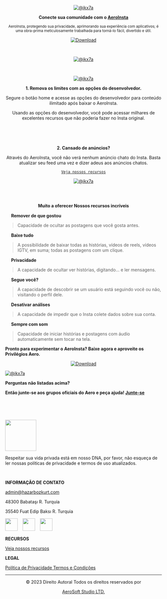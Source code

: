 <div align="center">

[![@ikx7a](https://github.com/AeroInstagram/.github/blob/main/Assets/aero_cover.png)](https://github.com/AeroInstagram)

**Conecte sua comunidade com o [AeroInsta]()**

<sub>AeroInsta, protegendo sua privacidade, aprimorando sua experiência com aplicativos; é uma obra-prima meticulosamente trabalhada para torná-lo fácil, divertido e útil.</sub>

[![Download](https://img.shields.io/badge/Baixar-AeroInsta-green?color=%233DDC84&logo=android&logoColor=%23fff&style=for-the-badge)](https://aeroinsta.com/download-insta-aero/?lang=pt)

<br>

[![@ikx7a](https://github.com/AeroInstagram/.github/blob/main/Assets/images-hero_img.png)](https://github.com/AeroInstagram)

<br>

[![@ikx7a](https://github.com/AeroInstagram/.github/blob/main/Assets/images-testimonial2.png)](https://github.com/AeroInstagram)

**1. Remova os limites com as opções do desenvolvedor.**

Segure o botão home e acesse as opções do desenvolvedor para conteúdo ilimitado após baixar o AeroInsta.

Usando as opções do desenvolvedor, você pode acessar milhares de excelentes recursos que não poderia fazer no Insta original.

<br><br><br>

**2. Cansado de anúncios?**

Através do AeroInsta, você não verá nenhum anúncio chato do Insta. Basta atualizar seu feed uma vez e dizer adeus aos anúncios chatos.

<a href="https://github.com/AeroInstagram/Portuguese/tree/main/Recursos"> `Veja nossos recursos` </a>

[![@ikx7a](https://github.com/AeroInstagram/.github/blob/main/Assets/images-video.png)](https://github.com/AeroInstagram)

<br><br>

**Muito a oferecer Nossos recursos incríveis**

</div>

[<img src="https://github.com/AeroInstagram/.github/blob/main/Assets/images-consultancy.png" width="15px" height="auto">](https://github.com/AeroInstagram) **Remover de que gostou**
> Capacidade de ocultar as postagens que você gosta antes.

[<img src="https://github.com/AeroInstagram/.github/blob/main/Assets/images-solutions.png" width="15px" height="auto">](https://github.com/AeroInstagram) **Baixe tudo**
> A possibilidade de baixar todas as histórias, vídeos de reels, vídeos IGTV, em suma; todas as postagens com um clique.

[<img src="https://github.com/AeroInstagram/.github/blob/main/Assets/images-simple.png" width="15px" height="auto">](https://github.com/AeroInstagram) **Privacidade**
> A capacidade de ocultar ver histórias, digitando... e ler mensagens.

[<img src="https://github.com/AeroInstagram/.github/blob/main/Assets/images-deadline.png" width="15px" height="auto">](https://github.com/AeroInstagram) **Segue você?**
> A capacidade de descobrir se um usuário está seguindo você ou não, visitando o perfil dele.

[<img src="https://github.com/AeroInstagram/.github/blob/main/Assets/images-flexible.png" width="15px" height="auto">](https://github.com/AeroInstagram) **Desativar análises**
> A capacidade de impedir que o Insta colete dados sobre sua conta.

[<img src="https://github.com/AeroInstagram/.github/blob/main/Assets/images-data.png" width="15px" height="auto">](https://github.com/AeroInstagram) **Sempre com som**
> Capacidade de iniciar histórias e postagens com áudio automaticamente sem tocar na tela.

**Pronto para experimentar o AeroInsta?
Baixe agora e aproveite os Privilégios Aero.**

<div align="center">

[![Download](https://img.shields.io/badge/Baixe-Agora-green?color=%233DDC84&logo=android&logoColor=%23fff&style=for-the-badge)](https://aeroinsta.com/download-insta-aero/?lang=pt)

</div>

[![@ikx7a](https://github.com/AeroInstagram/.github/blob/main/Assets/images-faq.png)](https://github.com/AeroInstagram)

**Perguntas não listadas acima?**

**Então junte-se aos grupos oficiais do Aero e peça ajuda! [Junte-se](https://github.com/AeroInstagram/Portuguese/tree/main/Comunidade)**

<br><br><br>

[<img src="https://github.com/AeroInstagram/.github/blob/main/Assets/wp_aero_logo_dark.png" width="100px" height="auto">](https://github.com/AeroInstagram)

Respeitar sua vida privada está em nosso DNA, por favor, não esqueça de ler nossas políticas de privacidade e termos de uso atualizados.

<br>

**INFORMAÇÃO DE CONTATO**

[admin@hazarbozkurt.com](mailto:admin@hazarbozkurt.com)

48300
Babataşı R. Turquia

35540
Fuat Edip Baksı R. Turquia

[<img src="https://img.icons8.com/ios-glyphs/500/null/twitter--v1.png" width="40px" height="auto"/>](https://twitter.com/aeromods_app) &#8287;&#8287; [<img src="https://img.icons8.com/material-outlined/500/null/instagram-new--v1.png" width="40px" height="auto"/>](https://www.instagram.com/bozkurt.hazarr) &#8287;&#8287; [<img src="https://img.icons8.com/ios-glyphs/500/null/facebook-new.png" width="40px" height="auto"/>](https://www.facebook.com/decoder.designer)

**RECURSOS**

<a href="https://github.com/AeroInstagram/Portuguese/tree/main/Recursos"> Veja nossos recursos </a>

**LEGAL**

<a href="https://github.com/AeroInstagram/Portuguese/tree/main/Privacidade"> Política de Privacidade
Termos e Condições </a>

<hr><div align="center">

© 2023 Direito Autoral Todos os direitos reservados por

[AeroSoft Studio LTD.](https://hazarbozkurt.com/)

</div>
